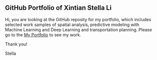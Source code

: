 ## GitHub Portfolio of Xintian Stella Li

Hi, you are looking at the GitHub reposity for my portfolio, which includes selected work samples of spatial analysis, predictive modeling with Machine Learning and Deep Learning and transportation planning. Please go to the [My Portfolio](https://xintianli.github.io/) to see my work.

Thank you!

Stella
